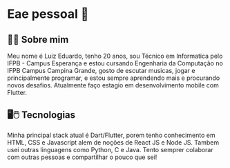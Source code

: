 # Eae pessoal 👋


## 🙋‍♂️ Sobre mim

Meu nome é Luiz Eduardo, tenho 20 anos, sou Técnico em Informatica pelo IFPB - Campus Esperança e estou cursando Engenharia da Computação no IFPB Campus Campina Grande, gosto de escutar musicas, jogar e principalmente programar, e estou sempre aprendendo mais e procurando novos desafios. Atualmente faço estagio em desenvolvimento mobile com Flutter.

## 🖥🖱 Tecnologias

Minha principal stack atual é Dart/Flutter, porem tenho conhecimento em HTML, CSS e Javascript alem de noções de React JS e Node JS. Tambem usei outras linguagens como Python, C e Java. Tento semprer colaborar com outras pessoas e compartilhar o pouco que sei!

<!--
**LuizEduardoBP/LuizEduardoBP** is a ✨ _special_ ✨ repository because its `README.md` (this file) appears on your GitHub profile.

Here are some ideas to get you started:

- 🔭 I’m currently working on ...
- 🌱 I’m currently learning ...
- 👯 I’m looking to collaborate on ...
- 🤔 I’m looking for help with ...
- 💬 Ask me about ...
- 📫 How to reach me: ...
- 😄 Pronouns: ...
- ⚡ Fun fact: ...
-->
